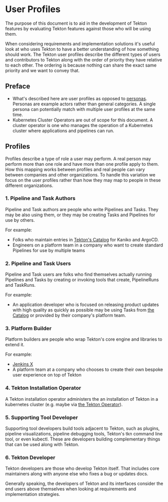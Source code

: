 # User Profiles

The purpose of this document is to aid in the development of Tekton features by evaluating Tekton features against those who will be using them.

When considering requirements and implementation solutions it's useful look at who uses Tekton to have a better understanding of how something should work. The Tekton user profiles describe the different types of users and contributors to Tekton along with the order of priority they have relative to each other. The ordering is because nothing can share the exact same priority and we want to convey that.

## Preface

* What's described here are user profiles as opposed to [personas](https://en.wikipedia.org/wiki/Persona#In_user_experience_design). Personas are example actors rather than general categories. A single persona can potentially match with multiple user profiles at the same time.
* Kubernetes Cluster Operators are out of scope for this document. A cluster operator is one who manages the operation of a Kubernetes cluster where applications and pipelines can run.

## Profiles

Profiles describe a type of role a user may perform. A real person may perform more than one role and have more than one profile apply to them. How this mapping works between profiles and real people can vary between companies and other organizations. To handle this variation we focus on the user profiles rather than how they may map to people in these different organizations.

### 1. Pipeline and Task Authors

Pipeline and Task authors are people who write Pipelines and Tasks. They may be also using them, or they may be creating Tasks and Pipelines for use by others.

For example:
* Folks who maintain entries in [Tekton's Catalog](https://github.com/tektoncd/catalog) for Kaniko and ArgoCD.
* Engineers on a platform team in a company who want to create standard Pipelines for use by multiple teams

### 2. Pipeline and Task Users

Pipeline and Task users are folks who find themselves actually running Pipelines and Tasks by creating or invoking tools that create, PipelineRuns and TaskRuns.

For example:
* An application developer who is focused on releasing product updates with high quality as quickly as possible may be using Tasks from [the Catalog](https://github.com/tektoncd/catalog) or provided by their company's platform team.

### 3. Platform Builder

Platform builders are people who wrap Tekton's core engine and libraries to extend it.

For example:
* [Jenkins X](https://github.com/jenkins-x/jx)
* A platform team at a company who chooses to create their own bespoke user experience on top of Tekton

### 4. Tekton Installation Operator

A Tekton installation operator administers the an installation of Tekton in a kubernetes cluster (e.g. maybe via [the Tekton Operator](https://github.com/tektoncd/operator)).

### 5. Supporting Tool Developer

Supporting tool developers build tools adjacent to Tekton, such as plugins, pipeline visualizations, pipeline debugging tools, Tekton's tkn command line tool, or even kubectl. These are developers building complementary things that can be used along with Tekton.

### 6. Tekton Developer

Tekton developers are those who develop Tekton itself. That includes core maintainers along with anyone else who fixes a bug or updates docs.

Generally speaking, the developers of Tekton and its interfaces consider the end users above themselves when looking at requirements and implementation strategies.
